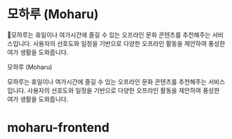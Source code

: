 # 모하루 (Moharu)

💝모하루는 휴일이나 여가시간에 즐길 수 있는 오프라인 문화 콘텐츠를 추천해주는 서비스입니다. 사용자의 선호도와 일정을 기반으로 다양한 오프라인 활동을 제안하여 풍성한 여가 생활을 도와줍니다.

모하루 (Moharu)

모하루는 휴일이나 여가시간에 즐길 수 있는 오프라인 문화 콘텐츠를 추천해주는 서비스입니다. 사용자의 선호도와 일정을 기반으로 다양한 오프라인 활동을 제안하여 풍성한 여가 생활을 도와줍니다.

# moharu-frontend
